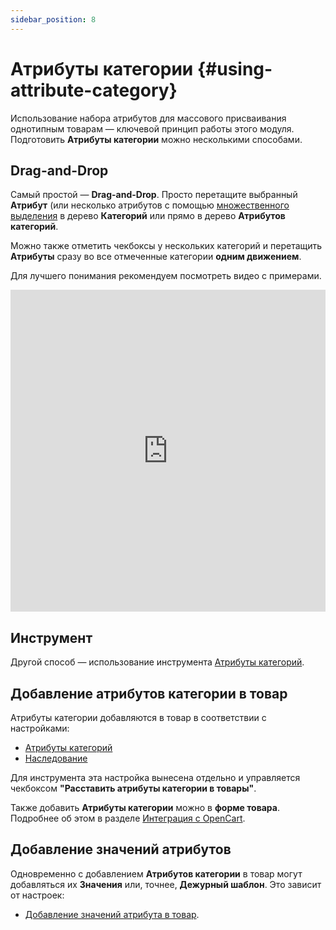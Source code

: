 ```yaml
---
sidebar_position: 8
---
```


# Атрибуты категории {#using-attribute-category}  

Использование набора атрибутов для массового присваивания однотипным товарам — ключевой принцип работы этого модуля. Подготовить **Атрибуты категории** можно несколькими способами.  

## Drag-and-Drop

Самый простой — **Drag-and-Drop**. Просто перетащите выбранный **Атрибут** (или несколько атрибутов с помощью [множественного выделения](/module-features/tree-features.md) в дерево **Категорий** или прямо в дерево **Атрибутов категорий**.  

Можно также отметить чекбоксы у нескольких категорий и перетащить **Атрибуты** сразу во все отмеченные категории **одним движением**.  

Для лучшего понимания рекомендуем посмотреть видео с примерами.

<iframe width="100%" height="515" src="https://www.youtube.com/embed/FZWGr5aQIwM" title="YouTube video player" frameborder="0" allow="accelerometer; autoplay; clipboard-write; encrypted-media; gyroscope; picture-in-picture" allowfullscreen></iframe>

## Инструмент

Другой способ — использование инструмента [Атрибуты категорий](tools.html#tools-category).  

## Добавление атрибутов категории в товар  

Атрибуты категории добавляются в товар в соответствии с настройками:  

- [Атрибуты категорий](/settings/category.md)  
- [Наследование](/settings/inheritance.md)  

Для инструмента эта настройка вынесена отдельно и управляется чекбоксом **"Расставить атрибуты категории в товары"**.  

Также добавить **Атрибуты категории** можно в **форме товара**. Подробнее об этом в разделе [Интеграция с OpenCart](integro.html#integro-attribute).  

## Добавление значений атрибутов  

Одновременно с добавлением **Атрибутов категории** в товар могут добавляться их **Значения** или, точнее, **Дежурный шаблон**. Это зависит от настроек:  

- [Добавление значений атрибута в товар](/settings/product.md).
